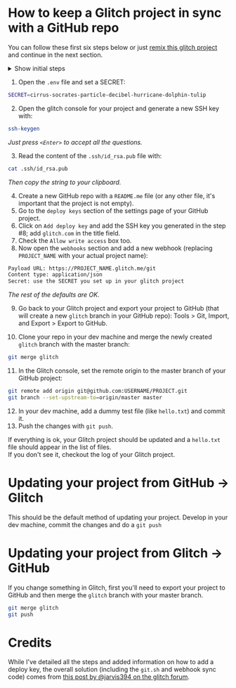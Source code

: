 # How to keep a Glitch project in sync with a GitHub repo

You can follow these first six steps below or just [remix this glitch project](https://glitch.com/~glitchub) and continue in the next section.

<details><summary>Show initial steps</summary>


1. Go to [glitch.com](http://glitch.com) and create a new `hello-express` app.
2. Open the `package.json` file and add the following packages:

  - `node-cmd`
  - `body-parser`

3. Open the `server.js` file and load the following libraries:

```js
const cmd = require('node-cmd');
const crypto = require('crypto'); 
const bodyParser = require('body-parser');
```

4. Look for `app.use(express.static('public'));` and add the following line below:

`app.use(bodyParser.json());`

5. Create a post endpoint to receive the GitHub webhook:

```js
const onWebhook = (req, res) => {
  let hmac = crypto.createHmac('sha1', process.env.SECRET);
  let sig  = `sha1=${hmac.update(JSON.stringify(req.body)).digest('hex')}`;

  if (req.headers['x-github-event'] === 'push' && sig === req.headers['x-hub-signature']) {
    cmd.run('chmod 777 ./git.sh'); 
    
    cmd.get('./git.sh', (err, data) => {  
      if (data) {
        console.log(data);
      }
      if (err) {
        console.log(err);
      }
    })

    cmd.run('refresh');
  }

  return res.sendStatus(200);
}

app.post('/git', onWebhook);
```

6. Create a `git.sh` file adding the following lines:

```bash
#/bin/sh

# Fetch the newest code
git fetch origin master

# Hard reset
git reset --hard origin/master

# Force pull
git pull origin master --force
```

*This file will be in charge of pulling the changes from your Github repo.*
</details>

1. Open the `.env` file and set a SECRET:

```bash
SECRET=cirrus-socrates-particle-decibel-hurricane-dolphin-tulip
```

2. Open the glitch console for your project and generate a new SSH key with:

```bash 
ssh-keygen
```

*Just press `<Enter>` to accept all the questions.*

3. Read the content of the `.ssh/id_rsa.pub` file with:

```bash 
cat .ssh/id_rsa.pub
```

*Then copy the string to your clipboard.*

4. Create a new GitHub repo with a `README.me` file (or any other file, it's important that the project is not empty).
5. Go to the `deploy keys` section of the settings page of your GitHub project.
6. Click on `Add deploy key` and add the SSH key you generated in the step #8; add `glitch.com` in the title field.
7. Check the `Allow write access` box too.
8. Now open the `webhooks` section and add a new webhook (replacing `PROJECT_NAME` with your actual project name):

```html
Payload URL: https://PROJECT_NAME.glitch.me/git
Content type: application/json
Secret: use the SECRET you set up in your glitch project
```
*The rest of the defaults are OK.*

9. Go back to your Glitch project and export your project to GitHub (that will create a new `glitch` branch in your GitHub repo): Tools > Git, Import, and Export > Export to GitHub.

10. Clone your repo in your dev machine and merge the newly created `glitch` branch with the master branch:

```bash 
git merge glitch
```

11. In the Glitch console, set the remote origin to the master branch of your GitHub project:

```bash
git remote add origin git@github.com:USERNAME/PROJECT.git
git branch --set-upstream-to=origin/master master
```

12. In your dev machine, add a dummy test file (like `hello.txt`) and commit it.
13. Push the changes with `git push`. 

If everything is ok, your Glitch project should be updated and a `hello.txt` file should appear in the list of files.   
If you don't see it, checkout the log of your Glitch project.

# Updating your project from GitHub → Glitch

This should be the default method of updating your project. Develop in your dev machine, commit the changes and do a `git push`

# Updating your project from Glitch → GitHub

If you change something in Glitch, first you'll need to export your project to GitHub and then merge the `glitch` branch with your master branch.

```bash 
git merge glitch
git push
```

# Credits

While I've detailed all the steps and added  information on how to add a deploy key, the overall solution (including the `git.sh` and webhook sync code) comes from [this post by @jarvis394 on the glitch forum](https://support.glitch.com/t/tutorial-how-to-auto-update-your-project-with-github/8124). 



